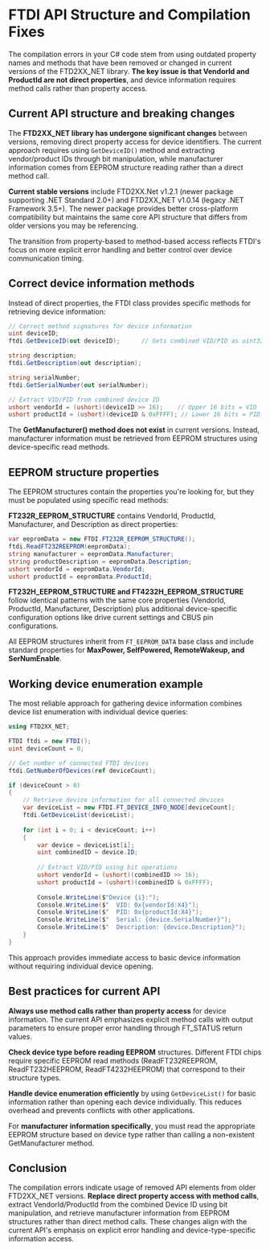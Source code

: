# FTDI API Structure and Compilation Fixes

The compilation errors in your C# code stem from using outdated property names and methods that have been removed or changed in current versions of the FTD2XX_NET library. **The key issue is that VendorId and ProductId are not direct properties**, and device information requires method calls rather than property access.

## Current API structure and breaking changes

The **FTD2XX_NET library has undergone significant changes** between versions, removing direct property access for device identifiers. The current approach requires using `GetDeviceID()` method and extracting vendor/product IDs through bit manipulation, while manufacturer information comes from EEPROM structure reading rather than a direct method call.

**Current stable versions** include FTD2XX.Net v1.2.1 (newer package supporting .NET Standard 2.0+) and FTD2XX_NET v1.0.14 (legacy .NET Framework 3.5+). The newer package provides better cross-platform compatibility but maintains the same core API structure that differs from older versions you may be referencing.

The transition from property-based to method-based access reflects FTDI's focus on more explicit error handling and better control over device communication timing.

## Correct device information methods

Instead of direct properties, the FTDI class provides specific methods for retrieving device information:

```csharp
// Correct method signatures for device information
uint deviceID;
ftdi.GetDeviceID(out deviceID);      // Gets combined VID/PID as uint32

string description;
ftdi.GetDescription(out description);

string serialNumber;
ftdi.GetSerialNumber(out serialNumber);

// Extract VID/PID from combined device ID
ushort vendorId = (ushort)(deviceID >> 16);    // Upper 16 bits = VID
ushort productId = (ushort)(deviceID & 0xFFFF); // Lower 16 bits = PID
```

The **GetManufacturer() method does not exist** in current versions. Instead, manufacturer information must be retrieved from EEPROM structures using device-specific read methods.

## EEPROM structure properties

The EEPROM structures contain the properties you're looking for, but they must be populated using specific read methods:

**FT232R_EEPROM_STRUCTURE** contains VendorId, ProductId, Manufacturer, and Description as direct properties:
```csharp
var eepromData = new FTDI.FT232R_EEPROM_STRUCTURE();
ftdi.ReadFT232REEPROM(eepromData);
string manufacturer = eepromData.Manufacturer;
string productDescription = eepromData.Description;
ushort vendorId = eepromData.VendorId;
ushort productId = eepromData.ProductId;
```

**FT232H_EEPROM_STRUCTURE and FT4232H_EEPROM_STRUCTURE** follow identical patterns with the same core properties (VendorId, ProductId, Manufacturer, Description) plus additional device-specific configuration options like drive current settings and CBUS pin configurations.

All EEPROM structures inherit from `FT_EEPROM_DATA` base class and include standard properties for **MaxPower, SelfPowered, RemoteWakeup, and SerNumEnable**.

## Working device enumeration example

The most reliable approach for gathering device information combines device list enumeration with individual device queries:

```csharp
using FTD2XX_NET;

FTDI ftdi = new FTDI();
uint deviceCount = 0;

// Get number of connected FTDI devices
ftdi.GetNumberOfDevices(ref deviceCount);

if (deviceCount > 0)
{
    // Retrieve device information for all connected devices
    var deviceList = new FTDI.FT_DEVICE_INFO_NODE[deviceCount];
    ftdi.GetDeviceList(deviceList);
    
    for (int i = 0; i < deviceCount; i++)
    {
        var device = deviceList[i];
        uint combinedID = device.ID;
        
        // Extract VID/PID using bit operations
        ushort vendorId = (ushort)(combinedID >> 16);
        ushort productId = (ushort)(combinedID & 0xFFFF);
        
        Console.WriteLine($"Device {i}:");
        Console.WriteLine($"  VID: 0x{vendorId:X4}");
        Console.WriteLine($"  PID: 0x{productId:X4}");
        Console.WriteLine($"  Serial: {device.SerialNumber}");
        Console.WriteLine($"  Description: {device.Description}");
    }
}
```

This approach provides immediate access to basic device information without requiring individual device opening.

## Best practices for current API

**Always use method calls rather than property access** for device information. The current API emphasizes explicit method calls with output parameters to ensure proper error handling through FT_STATUS return values.

**Check device type before reading EEPROM** structures. Different FTDI chips require specific EEPROM read methods (ReadFT232REEPROM, ReadFT232HEEPROM, ReadFT4232HEEPROM) that correspond to their structure types.

**Handle device enumeration efficiently** by using `GetDeviceList()` for basic information rather than opening each device individually. This reduces overhead and prevents conflicts with other applications.

For **manufacturer information specifically**, you must read the appropriate EEPROM structure based on device type rather than calling a non-existent GetManufacturer method.

## Conclusion

The compilation errors indicate usage of removed API elements from older FTD2XX_NET versions. **Replace direct property access with method calls**, extract VendorId/ProductId from the combined Device ID using bit manipulation, and retrieve manufacturer information from EEPROM structures rather than direct method calls. These changes align with the current API's emphasis on explicit error handling and device-type-specific information access.